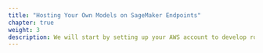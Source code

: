 ```yaml
---
title: "Hosting Your Own Models on SageMaker Endpoints"
chapter: true
weight: 3
description: We will start by setting up your AWS account to develop robot applications with AWS RoboMaker. 
---
```



